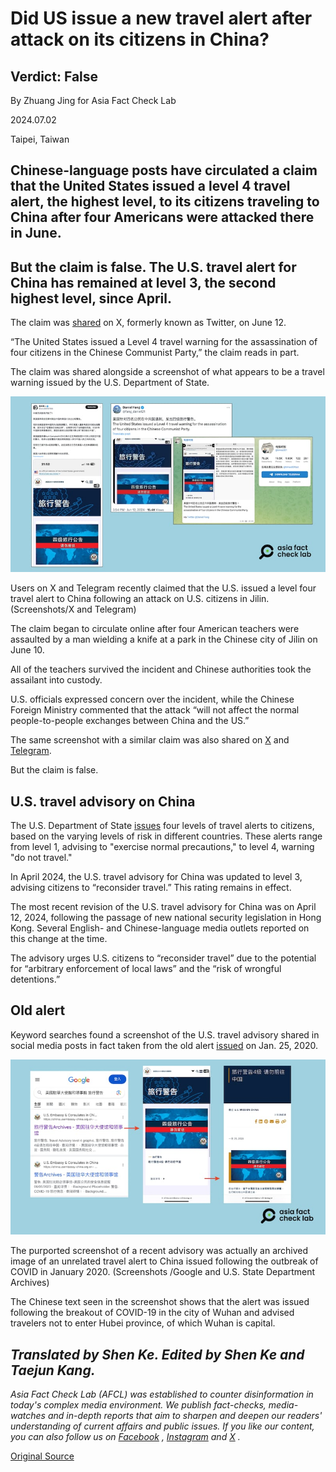 # Did US issue a new travel alert after attack on its citizens in China?

## Verdict: False

By Zhuang Jing for Asia Fact Check Lab

2024.07.02

Taipei, Taiwan

## Chinese-language posts have circulated a claim that the United States issued a level 4 travel alert, the highest level, to its citizens traveling to China after four Americans were attacked there in June.

## But the claim is false. The U.S. travel alert for China has remained at level 3, the second highest level, since April.

The claim was [shared](https://twitter.com/fang_danie121/status/1800798926616031506) on X, formerly known as Twitter, on June 12.

“The United States issued a Level 4 travel warning for the assassination of four citizens in the Chinese Communist Party,” the claim reads in part.

The claim was shared alongside a screenshot of what appears to be a travel warning issued by the U.S. Department of State.

![1 (9).png](images/HVR4EKXFEGHYATGTHYIPETEGWI.png)

Users on X and Telegram recently claimed that the U.S. issued a level four travel alert to China following an attack on U.S. citizens in Jilin. (Screenshots/X and Telegram)

The claim began to circulate online after four American teachers were assaulted by a man wielding a knife at a park in the Chinese city of Jilin on June 10.

All of the teachers survived the incident and Chinese authorities took the assailant into custody.

U.S. officials expressed concern over the incident, while the Chinese Foreign Ministry commented that the attack “will not affect the normal people-to-people exchanges between China and the US.”

The same screenshot with a similar claim was also shared on [X](https://twitter.com/fang_danie121/status/1800798926616031506) and [Telegram](https://t.me/s/times001?before=697369).

But the claim is false.

## U.S. travel advisory on China

The U.S. Department of State [issues](https://travel.state.gov/content/travel/en/traveladvisories/traveladvisories/china-travel-advisory.html) four levels of travel alerts to citizens, based on the varying levels of risk in different countries. These alerts range from level 1, advising to "exercise normal precautions," to level 4, warning "do not travel."

In April 2024, the U.S. travel advisory for China was updated to level 3, advising citizens to “reconsider travel.” This rating remains in effect.

The most recent revision of the U.S. travel advisory for China was on April 12, 2024, following the passage of new national security legislation in Hong Kong. Several English- and Chinese-language media outlets reported on this change at the time.

The advisory urges U.S. citizens to “reconsider travel” due to the potential for “arbitrary enforcement of local laws” and the “risk of wrongful detentions.”

## Old alert

Keyword searches found a screenshot of the U.S. travel advisory shared in social media posts in fact taken from the old alert [issued](https://china.usembassy-china.org.cn/zh/travel-alert-level-4-do-not-travel-to-hubei-zh/) on Jan. 25, 2020.

![2024-07-02_14h58_40.png](images/7CEZ2B2JKQ2HGIVQ3JS4CCZV7I.png)

The purported screenshot of a recent advisory was actually an archived image of an unrelated travel alert to China issued following the outbreak of COVID in January 2020. (Screenshots /Google and U.S. State Department Archives)

The Chinese text seen in the screenshot shows that the alert was issued following the breakout of COVID-19 in the city of Wuhan and advised travelers not to enter Hubei province, of which Wuhan is capital.

## *Translated by Shen Ke. Edited by Shen Ke and Taejun Kang.*

*Asia Fact Check Lab (AFCL) was established to counter disinformation in today's complex media environment. We publish fact-checks, media-watches and in-depth reports that aim to sharpen and deepen our readers' understanding of current affairs and public issues. If you like our content, you can also follow us on*   [*Facebook*](https://www.facebook.com/asiafactchecklabcn)  *,*   [*Instagram*](https://www.instagram.com/asiafactchecklab/)   *and*   [*X*](https://twitter.com/AFCL_eng)  *.*



[Original Source](https://www.rfa.org/english/news/afcl/afcl-us-china-travel-advisory-07022024025617.html)